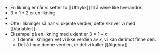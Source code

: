 - En likning er når vi setter to [[Uttrykk]] til å være like hverandre.
- $3=1+2$ er en likning
-
- Ofte i likninger så har vi ukjente verdier, dette skriver vi med [[Variabler]].
- Eksempel på en likning med ukjent er $3=1+x$
	- I denne likningen vet vi ikke verdien av $x$, vi kan derimot finne den.
	- Det å finne denne verdien, er det vi kaller [[Algebra]]